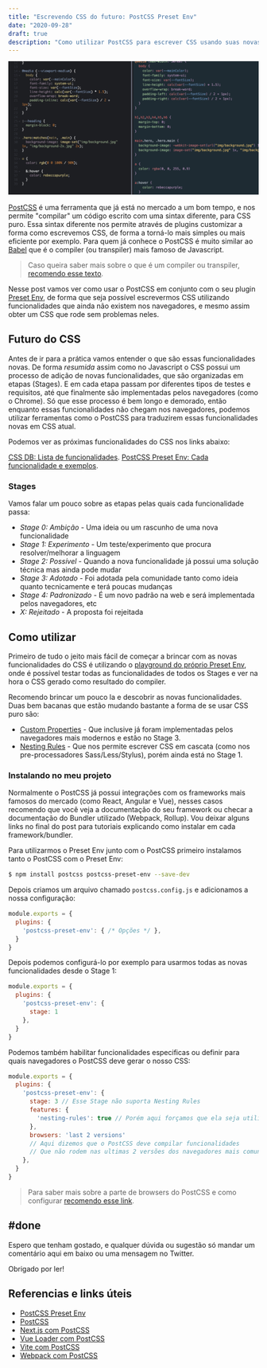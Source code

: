 ```yaml
---
title: "Escrevendo CSS do futuro: PostCSS Preset Env"
date: "2020-09-28"
draft: true
description: "Como utilizar PostCSS para escrever CSS usando suas novas funcionalidades nos navegadores atuais."
---
```


![Exemplo de resultado do PostCSS](./exemplo-postcss.png)

[PostCSS](https://postcss.org/) é uma ferramenta que já está no mercado a um bom tempo, e nos permite "compilar" um código escrito com uma sintax diferente, para CSS puro. Essa sintax diferente nos permite através de plugins customizar a forma como escrevemos CSS, de forma a torná-lo mais simples ou mais eficiente por exemplo. Para quem já conhece o PostCSS é muito similar ao [Babel](https://babeljs.io/) que é o compiler (ou transpiler) mais famoso de Javascript.

> Caso queira saber mais sobre o que é um compiler ou transpiler, [recomendo esse texto](https://www.stevefenton.co.uk/2012/11/compiling-vs-transpiling/).

Nesse post vamos ver como usar o PostCSS em conjunto com o seu plugin [Preset Env](https://preset-env.cssdb.org/), de forma que seja possível escrevermos CSS utilizando funcionalidades que ainda não existem nos navegadores, e mesmo assim obter um CSS que rode sem problemas neles.


## Futuro do CSS

Antes de ir para a prática vamos entender o que são essas funcionalidades novas. De forma *resumida* assim como no Javascript o CSS possui um processo de adição de novas funcionalidades, que são organizadas em etapas (Stages). E em cada etapa passam por diferentes tipos de testes e requisitos, até que finalmente são implementadas pelos navegadores (como o Chrome). Só que esse processo é bem longo e demorado, então enquanto essas funcionalidades não chegam nos navegadores, podemos utilizar ferramentas como o PostCSS para traduzirem essas funcionalidades novas em CSS atual.

Podemos ver as próximas funcionalidades do CSS nos links abaixo:

[CSS DB: Lista de funcionalidades](https://cssdb.org/).
[PostCSS Preset Env: Cada funcionalidade e exemplos](https://preset-env.cssdb.org/features).

### Stages

Vamos falar um pouco sobre as etapas pelas quais cada funcionalidade passa:

- *Stage 0: Ambição* - Uma ideia ou um rascunho de uma nova funcionalidade
- *Stage 1: Experimento* - Um teste/experimento que procura resolver/melhorar a linguagem
- *Stage 2: Possível* - Quando a nova funcionalidade já possui uma solução técnica mas ainda pode mudar
- *Stage 3: Adotado* - Foi adotada pela comunidade tanto como ideia quanto tecnicamente e terá poucas mudanças
- *Stage 4: Padronizado* - É um novo padrão na web e será implementada pelos navegadores, etc
- *X: Rejeitado* - A proposta foi rejeitada

## Como utilizar

Primeiro de tudo o jeito mais fácil de começar a brincar com as novas funcionalidades do CSS é utilizando o [playground do próprio Preset Env](https://preset-env.cssdb.org/playground), onde é possível testar todas as funcionalidades de todos os Stages e ver na hora o CSS gerado como resultado do compiler.

Recomendo brincar um pouco la e descobrir as novas funcionalidades. Duas bem bacanas que estão mudando bastante a forma de se usar CSS puro são:

- [Custom Properties](https://developer.mozilla.org/en-US/docs/Web/CSS/Using_CSS_custom_properties) - Que inclusive já foram implementadas pelos navegadores mais modernos e estão no Stage 3.
- [Nesting Rules](https://drafts.csswg.org/css-nesting/#:~:text=A%20style%20rule%20can%20be,compound%20selector%20of%20the%20selector.) - Que nos permite escrever CSS em cascata (como nos pre-processadores Sass/Less/Stylus), porém ainda está no Stage 1.

### Instalando no meu projeto

Normalmente o PostCSS já possui integrações com os frameworks mais famosos do mercado (como React, Angular e Vue), nesses casos recomendo que você veja a documentação do seu framework ou checar a documentação do Bundler utilizado (Webpack, Rollup). Vou deixar alguns links no final do post para tutoriais explicando como instalar em cada framework/bundler.

Para utilizarmos o Preset Env junto com o PostCSS primeiro instalamos tanto o PostCSS com o Preset Env:

```bash
$ npm install postcss postcss-preset-env --save-dev
```

Depois criamos um arquivo chamado `postcss.config.js` e adicionamos a nossa configuração:

```js
module.exports = {
  plugins: {
    'postcss-preset-env': { /* Opções */ },
  }
}
```

Depois podemos configurá-lo por exemplo para usarmos todas as novas funcionalidades desde o Stage 1:

```js
module.exports = {
  plugins: {
    'postcss-preset-env': {
      stage: 1
    },
  }
}
```

Podemos também habilitar funcionalidades especificas ou definir para quais navegadores o PostCSS deve gerar o nosso CSS:

```js
module.exports = {
  plugins: {
    'postcss-preset-env': {
      stage: 3 // Esse Stage não suporta Nesting Rules
      features: {
        'nesting-rules': true // Porém aqui forçamos que ela seja utilizada
      },
      browsers: 'last 2 versions' 
      // Aqui dizemos que o PostCSS deve compilar funcionalidades 
      // Que não rodem nas ultimas 2 versões dos navegadores mais comuns no mercado
    },
  }
}
```

> Para saber mais sobre a parte de browsers do PostCSS e como configurar [recomendo esse link](https://css-tricks.com/browserlist-good-idea/).

## #done

Espero que tenham gostado, e qualquer dúvida ou sugestão só mandar um comentário aqui em baixo ou uma mensagem no Twitter.

Obrigado por ler!

## Referencias e links úteis

- [PostCSS Preset Env](https://github.com/csstools/postcss-preset-env)
- [PostCSS](https://postcss.org/)
- [Next.js com PostCSS](https://nextjs.org/docs/advanced-features/customizing-postcss-config)
- [Vue Loader com PostCSS](https://vue-loader.vuejs.org/guide/pre-processors.html#postcss)
- [Vite com PostCSS](https://github.com/vitejs/vite#postcss)
- [Webpack com PostCSS](https://webpack.js.org/loaders/postcss-loader/)